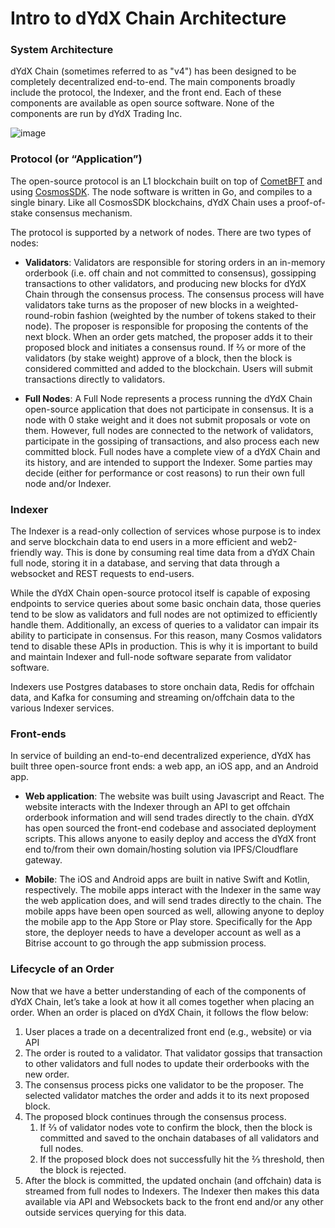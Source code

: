 # Intro to dYdX Chain Architecture

### System Architecture

dYdX Chain (sometimes referred to as "v4") has been designed to be completely decentralized end-to-end. The main components broadly include the protocol, the Indexer, and the front end. Each of these components are available as open source software. None of the components are run by dYdX Trading Inc.

![image](https://github.com/dydxprotocol/v4-documentation/assets/130097657/e9a54253-e7fa-44ab-97c5-ae1ce7cae320)

### Protocol (or “Application”)

The open-source protocol is an L1 blockchain built on top of [CometBFT](https://dydx.exchange/blog/v4-technical-architecture-overview#:~:text=on%20top%20of-,CometBFT,-and%20using%20CosmosSDK) and using [CosmosSDK](https://docs.cosmos.network/). The node software is written in Go, and compiles to a single binary. Like all CosmosSDK blockchains, dYdX Chain uses a proof-of-stake consensus mechanism.

The protocol is supported by a network of nodes. There are two types of nodes:

- **Validators**: Validators are responsible for storing orders in an in-memory orderbook (i.e. off chain and not committed to consensus), gossipping transactions to other validators, and producing new blocks for dYdX Chain through the consensus process. The consensus process will have validators take turns as the proposer of new blocks in a weighted-round-robin fashion (weighted by the number of tokens staked to their node). The proposer is responsible for proposing the contents of the next block. When an order gets matched, the proposer adds it to their proposed block and initiates a consensus round. If ⅔ or more of the validators (by stake weight) approve of a block, then the block is considered committed and added to the blockchain. Users will submit transactions directly to validators.

- **Full Nodes**: A Full Node represents a process running the dYdX Chain open-source application that does not participate in consensus. It is a node with 0 stake weight and it does not submit proposals or vote on them. However, full nodes are connected to the network of validators, participate in the gossiping of transactions, and also process each new committed block. Full nodes have a complete view of a dYdX Chain and its history, and are intended to support the Indexer. Some parties may decide (either for performance or cost reasons) to run their own full node and/or Indexer.

### Indexer

The Indexer is a read-only collection of services whose purpose is to index and serve blockchain data to end users in a more efficient and web2-friendly way. This is done by consuming real time data from a dYdX Chain full node, storing it in a database, and serving that data through a websocket and REST requests to end-users.

While the dYdX Chain open-source protocol itself is capable of exposing endpoints to service queries about some basic onchain data, those queries tend to be slow as validators and full nodes are not optimized to efficiently handle them. Additionally, an excess of queries to a validator can impair its ability to participate in consensus. For this reason, many Cosmos validators tend to disable these APIs in production. This is why it is important to build and maintain Indexer and full-node software separate from validator software.

Indexers use Postgres databases to store onchain data, Redis for offchain data, and Kafka for consuming and streaming on/offchain data to the various Indexer services.

### Front-ends

In service of building an end-to-end decentralized experience, dYdX has built three open-source front ends: a web app, an iOS app, and an Android app.

- **Web application**: The website was built using Javascript and React. The website interacts with the Indexer through an API to get offchain orderbook information and will send trades directly to the chain. dYdX has open sourced the front-end codebase and associated deployment scripts. This allows anyone to easily deploy and access the dYdX front end to/from their own domain/hosting solution via IPFS/Cloudflare gateway.

- **Mobile**: The iOS and Android apps are built in native Swift and Kotlin, respectively. The mobile apps interact with the Indexer in the same way the web application does, and will send trades directly to the chain. The mobile apps have been open sourced as well, allowing anyone to deploy the mobile app to the App Store or Play store. Specifically for the App store, the deployer needs to have a developer account as well as a Bitrise account to go through the app submission process.

### Lifecycle of an Order

Now that we have a better understanding of each of the components of dYdX Chain, let’s take a look at how it all comes together when placing an order. When an order is placed on dYdX Chain, it follows the flow below:

1. User places a trade on a decentralized front end (e.g., website) or via API
2. The order is routed to a validator. That validator gossips that transaction to other validators and full nodes to update their orderbooks with the new order.
3. The consensus process picks one validator to be the proposer. The selected validator matches the order and adds it to its next proposed block.
4. The proposed block continues through the consensus process.
   1. If ⅔ of validator nodes vote to confirm the block, then the block is committed and saved to the onchain databases of all validators and full nodes.
   2. If the proposed block does not successfully hit the ⅔ threshold, then the block is rejected.
5. After the block is committed, the updated onchain (and offchain) data is streamed from full nodes to Indexers. The Indexer then makes this data available via API and Websockets back to the front end and/or any other outside services querying for this data.
